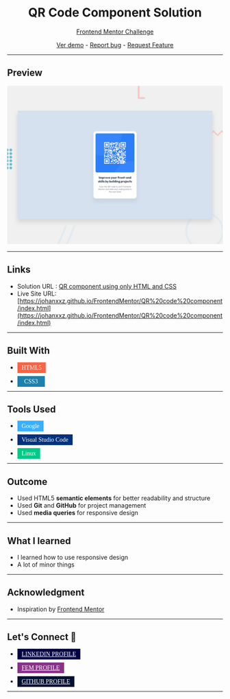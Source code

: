 # <h1 style="text-align:center;"> QR Code Component Solution</h1>

<p align="center">
  <a href="https://www.frontendmentor.io/challenges/qr-code-component-iux_sIO_H">Frontend Mentor Challenge
</a>
</p>

<p align="center">
  <a href="https://johanxxz.github.io/FrontendMentor/QR%20code%20component/index.html">Ver demo</a> -
  <a href="https://github.com/JohanXxz/JohanXxz.github.io/issues">Report bug</a> -
  <a href="https://github.com/JohanXxz/JohanXxz.github.io/issues">Request Feature</a>
</p>

---

## Preview

![IMAGEN](design/desktop-preview.jpg)

---
## Links
* Solution URL : [QR component using only HTML and CSS](https://www.frontendmentor.io/solutions/qr-code-component-7TDRoarxyH)
* Live Site URL: [https://johanxxz.github.io/FrontendMentor/QR%20code%20component/index.html](https://johanxxz.github.io/FrontendMentor/QR%20code%20component/index.html)

---

## Built With 

* <a style="background: #FE6244 ; color: white;  padding: 5px 10px; font-family: cursive;">HTML5</a>

* <a style="background: #1C82AD; color: white; padding: 5px 16px; font-family: cursive;">CSS3</a>

---
## Tools Used

* <a style="background: #3AB0FF ; color: white;  padding: 5px 10px; font-family: cursive;">Google</a>

* <a style="background: #00337C ; color: white;  padding: 5px 10px; font-family: cursive;">Visual Studio Code</a>
* <a style="background: #03C988 ; color: white;  padding: 5px 10px; font-family: cursive;">Linux</a>

---

## Outcome

* Used HTML5 **semantic elements** for better readability and structure
* Used **Git** and **GitHub** for project management
* Used **media queries** for responsive design
---

## What I learned

* I learned how to use responsive design
* A lot of minor things

---

## Acknowledgment

* Inspiration by [Frontend Mentor](https://www.frontendmentor.io/challenges)

---

## Let's Connect 👋

* <a href="https://www.linkedin.com/in/ariizz-loopnuds-0336ba257/"  target="blank" style="background: #004 ; color: white;  padding: 5px 10px; font-family: cursive;">LINKEDIN PROFILE</a>

* <a href="https://www.frontendmentor.io/profile/JohanXxz"  target="blank" style="background: #838 ; color: white;  padding: 5px 10px; font-family: cursive;">FEM PROFILE</a>

* <a href="https://github.com/JohanXxz" target="blank" style="background: #013 ; color: white;  padding: 5px 10px; font-family: cursive;">GITHUB PROFILE </a>
---


